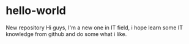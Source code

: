 # hello-world
New repository
Hi guys, I'm a new one in IT field, i hope learn some IT knowledge from github and do some what i like.

